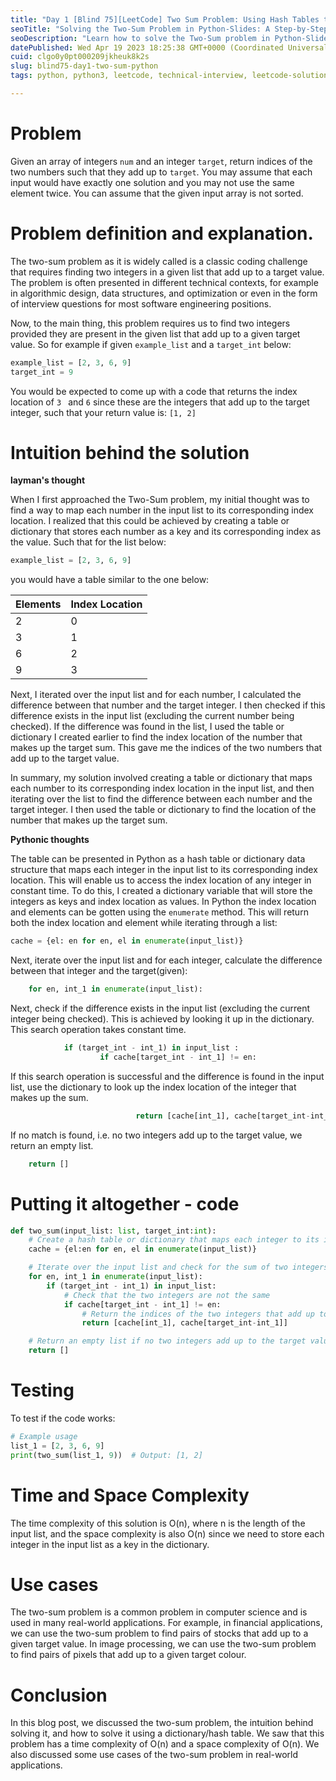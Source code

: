 ```yaml
---
title: "Day 1 [Blind 75][LeetCode] Two Sum Problem: Using Hash Tables to Find Pairs of Integers That Add Up to a Target Value"
seoTitle: "Solving the Two-Sum Problem in Python-Slides: A Step-by-Step Guide."
seoDescription: "Learn how to solve the Two-Sum problem in Python-Slides with our step-by-step guide. Efficient, scalable, and perfect for software engineering interviews."
datePublished: Wed Apr 19 2023 18:25:38 GMT+0000 (Coordinated Universal Time)
cuid: clgo0y0pt000209jkheuk8k2s
slug: blind75-day1-two-sum-python
tags: python, python3, leetcode, technical-interview, leetcode-solution

---
```


# Problem 
Given an array of integers `num`  and an integer `target`, return indices of the two numbers such that they add up to `target`.
You may assume that each input would have exactly one solution and you may not use the same element twice.
You can assume that the given input array is not sorted.

# Problem definition and explanation.
The two-sum problem as it is widely called is a classic coding challenge that requires finding two integers in a given list that add up to a target value. The problem is often presented in different technical contexts, for example in algorithmic design, data structures, and optimization or even in the form of interview questions for most software engineering positions.

Now, to the main thing, this problem requires us to find two integers provided they are present in the given list that add up to a given target value. So for example if given `example_list`  and a `target_int` below: 
```python
example_list = [2, 3, 6, 9]
target_int = 9
```
You would be expected to come up with a code that returns the index location of  `3 ` and `6` since these are the integers that add up to the target integer, such that your return value is: 
`[1, 2]`

#  Intuition behind the solution
**layman's thought**

When I first approached the Two-Sum problem, my initial thought was to find a way to map each number in the input list to its corresponding index location. I realized that this could be achieved by creating a table or dictionary that stores each number as a key and its corresponding index as the value. Such that for the list below:

```python
example_list = [2, 3, 6, 9]
```
you would have a table similar to the one below:

| Elements | Index Location |
|----------|-----------------|
| 2        | 0               |
| 3        | 1               |
| 6       | 2               |
| 9       | 3               |

Next, I iterated over the input list and for each number, I calculated the difference between that number and the target integer. I then checked if this difference exists in the input list (excluding the current number being checked). If the difference was found in the list, I used the table or dictionary I created earlier to find the index location of the number that makes up the target sum. This gave me the indices of the two numbers that add up to the target value.

In summary, my solution involved creating a table or dictionary that maps each number to its corresponding index location in the input list, and then iterating over the list to find the difference between each number and the target integer. I then used the table or dictionary to find the location of the number that makes up the target sum.

**Pythonic thoughts**

The table can be presented in Python as a hash table or dictionary data structure that maps each integer in the input list to its corresponding index location. This will enable us to access the index location of any integer in constant time. To do this, I created a dictionary variable that will store the integers as keys and index location as values. In Python the index location and elements can be gotten using the `enumerate` method. This will return both the index location and element while iterating through a list: 

```python 
cache = {el: en for en, el in enumerate(input_list)}
```
Next, iterate over the input list and for each integer, calculate the difference between that integer and the target(given):
```python
    for en, int_1 in enumerate(input_list):
```
       
Next, check if the difference exists in the input list (excluding the current integer being checked). This is achieved by looking it up in the dictionary. This search operation takes constant time. 
```python 
            if (target_int - int_1) in input_list :
                    if cache[target_int - int_1] != en:
```

If this search operation is successful and the difference is found in the input list, use the dictionary to look up the index location of the integer that makes up the sum. 

```python 
                            return [cache[int_1], cache[target_int-int_1]]
```

If no match is found, i.e. no two integers add up to the target value, we return an empty list. 
```python 
    return []
```

# Putting it altogether - code
```python
def two_sum(input_list: list, target_int:int):
    # Create a hash table or dictionary that maps each integer to its index location
    cache = {el:en for en, el in enumerate(input_list)}

    # Iterate over the input list and check for the sum of two integers that equals the target value
    for en, int_1 in enumerate(input_list):
        if (target_int - int_1) in input_list:
            # Check that the two integers are not the same
            if cache[target_int - int_1] != en:
                # Return the indices of the two integers that add up to the target value
                return [cache[int_1], cache[target_int-int_1]]

    # Return an empty list if no two integers add up to the target value
    return []

```

# Testing
To test if the code works:
```python
# Example usage
list_1 = [2, 3, 6, 9]
print(two_sum(list_1, 9))  # Output: [1, 2]
```

# Time and Space Complexity
The time complexity of this solution is O(n), where n is the length of the input list, and the space complexity is also O(n) since we need to store each integer in the input list as a key in the dictionary.

# Use cases 
The two-sum problem is a common problem in computer science and is used in many real-world applications. For example, in financial applications, we can use the two-sum problem to find pairs of stocks that add up to a given target value. In image processing, we can use the two-sum problem to find pairs of pixels that add up to a given target colour.

# Conclusion 
In this blog post, we discussed the two-sum problem, the intuition behind solving it, and how to solve it using a dictionary/hash table. We saw that this problem has a time complexity of O(n) and a space complexity of O(n). We also discussed some use cases of the two-sum problem in real-world applications.